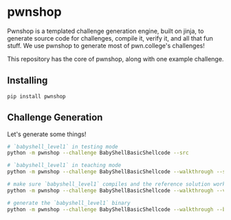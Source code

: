 # pwnshop

Pwnshop is a templated challenge generation engine, built on jinja, to generate source code for challenges, compile it, verify it, and all that fun stuff.
We use pwnshop to generate most of pwn.college's challenges!

This repository has the core of pwnshop, along with one example challenge.

## Installing

```
pip install pwnshop
```

## Challenge Generation

Let's generate some things!


```sh
# `babyshell_level1` in testing mode
python -m pwnshop --challenge BabyShellBasicShellcode --src

# `babyshell_level1` in teaching mode
python -m pwnshop --challenge BabyShellBasicShellcode --walkthrough --src

# make sure `babyshell_level1` compiles and the reference solution works
python -m pwnshop --challenge BabyShellBasicShellcode --walkthrough --verify

# generate the `babyshell_level1` binary
python -m pwnshop --challenge BabyShellBasicShellcode --walkthrough --bin > babyshell_level1

```
